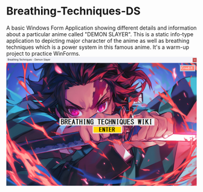 # Breathing-Techniques-DS
A basic Windows Form Application showing different details and information about a particular anime called "DEMON SLAYER". This is a static info-type application to depicting major character of the anime as well as breathing techniques which is a power system in this famous anime. It's a warm-up project to practice WinForms.
<img src = "Readme_Resource/Screenshot 2024-07-17 052944.png">
